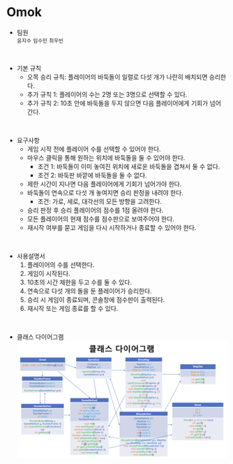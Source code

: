 # Omok
- 팀원 <br>
`윤지수` `임수민` `최우빈`
<br>

- 기본 규칙 <br>
  - 오목 승리 규칙: 플레이어의 바둑돌이 일렬로 다섯 개가 나란히 배치되면 승리한다.
  - 추가 규칙 1: 플레이어의 수는 2명 또는 3명으로 선택할 수 있다.
  - 추가 규칙 2: 10초 안에 바둑돌을 두지 않으면 다음 플레이어에게 기회가 넘어간다.
<br>

- 요구사항 <br>
  - 게임 시작 전에 플레이어 수를 선택할 수 있어야 한다.
  - 마우스 클릭을 통해 원하는 위치에 바둑돌을 둘 수 있어야 한다.
    - 조건 1: 바둑돌이 이미 놓여진 위치에 새로운 바둑돌을 겹쳐서 둘 수 없다.
    - 조건 2: 바둑판 바깥에 바둑돌을 둘 수 없다.
  - 제한 시간이 지나면 다음 플레이어에게 기회가 넘어가야 한다.
  - 바둑돌이 연속으로 다섯 개 놓여지면 승리 판정을 내려야 한다.
    - 조건: 가로, 세로, 대각선의 모든 방향을 고려한다.
  - 승리 판정 후 승리 플레이어의 점수를 1점 올려야 한다.
  - 모든 플레이어의 현재 점수를 점수판으로 보여주어야 한다.
  - 재시작 여부를 묻고 게임을 다시 시작하거나 종료할 수 있어야 한다.
<br>

- 사용설명서 <br>
  1. 플레이어의 수를 선택한다.
  2. 게임이 시작된다.
  3. 10초의 시간 제한을 두고 수를 둘 수 있다.
  4. 연속으로 다섯 개의 돌을 둔 플레이어가 승리한다.
  5. 승리 시 게임이 종료되며, 콘솔창에 점수판이 출력된다.
  6. 재시작 또는 게임 종료를 할 수 있다.
<br>

- 클래스 다이어그램
![class_diagram](./class_diagram.png)
